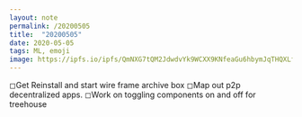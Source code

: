 ```yaml
---
layout: note
permalink: /20200505
title:  "20200505"
date: 2020-05-05
tags: ML, emoji 
image: https://ipfs.io/ipfs/QmNXG7tQM2JdwdvYk9WCXX9KNfeaGu6hbymJqTHQXLfs9v?filename=20200318.png
---
```

◻︎Get Reinstall and start wire frame archive box
◻︎︎Map out p2p decentralized apps.
◻︎︎Work on toggling components on and off for treehouse